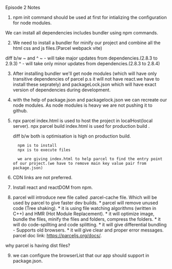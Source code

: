 Episode 2 Notes

1. npm init command should be used at first for intializing the configuration for node modules.

We can install all dependencies includes bundler using npm commands.

2. We need to install a bundler for minify our project and combine all the html css and js files.(Parcel webpack vite)

  diff b/w ~ and ^ 
  ~ - will take major updates from dependencies.(2.8.3 to 2.9.3)
  ^ - will take only minor updates from dependencies.(2.8.3 to 2.8.4)

3. After installing bundler we'll get node modules (which will have only transitive dependencies of parcel p.s it will not have react.we have to install these seprately) and packageLock.json which will have exact version of dependencies during development.

4. with the help of package.json and packagelock.json we can recreate our node modules. As node modules is heavy we are not pushing it to github.


5. npx parcel index.html is used to host the project in localHost(local server).
   npx parcel build index.html is used for production build .

   diff b/w both is optimisation is high on production build.

         npm is to install
         npx is to execute files

         we are giving index.html to help parcel to find the entry point of our project.(we have to remove main key value pair from package.json)

6. CDN links are not preferred.

7. Install react and reactDOM from npm.

8. parcel will introduce new file called .parcel-cache file. Which will be used by parcel to give faster dev builds.
       * parcel will remove unused code (Tree shaking).
       * it is using file watching algorithms (written in C++) and HMR (Hot Module Replacement).
       * it will optimize image, bundle the files, minify the files and folders, compress the folders.
       * it will do code-spillting and code splitting.
       * it will give differential bundling - Supports old browsers.
       * it will give clear and proper error messages.
       parcel doc link: https://parceljs.org/docs/.

why parcel is having dist files?


9. we can configure the browserList that our app should support in package.json.